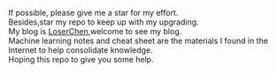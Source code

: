 If possible, please give me a star for my effort.  
Besides,star my repo to keep up with my upgrading.  
My blog is [LoserChen](https://blog.csdn.net/qq_35564813?ref=toolbar),welcome to see my blog.  
Machine learning notes and cheat sheet are the materials I found in the Internet to help consolidate knowledge.  
Hoping this repo to give you some help.
